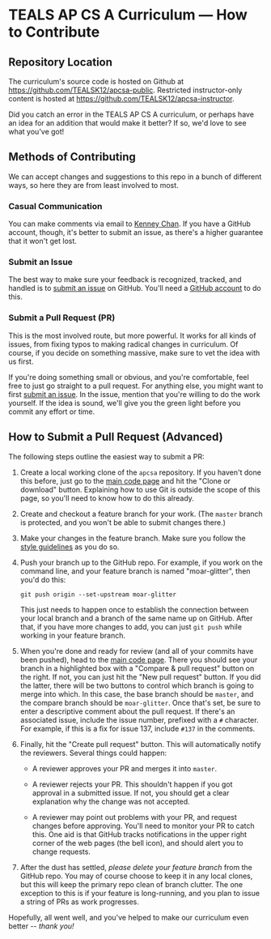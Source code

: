 TEALS AP CS A Curriculum — How to Contribute
====================================================================================================

## Repository Location
The curriculum's source code is hosted on Github at https://github.com/TEALSK12/apcsa-public.
Restricted instructor-only content is hosted at https://github.com/TEALSK12/apcsa-instructor.

Did you catch an error in the TEALS AP CS A curriculum, or perhaps have an idea for an addition that
would make it better? If so, we'd love to see what you've got!


Methods of Contributing
-----------------------
We can accept changes and suggestions to this repo in a bunch of different ways, so here they are
from least involved to most.


### Casual Communication
You can make comments via email to [Kenney Chan][]. If you have a GitHub account, though, it's
better to submit an issue, as there's a higher guarantee that it won't get lost.


### Submit an Issue
The best way to make sure your feedback is recognized, tracked, and handled is to
[submit an issue][] on GitHub. You'll need a [GitHub account][] to do this.


### Submit a Pull Request (PR)
This is the most involved route, but more powerful. It works for all kinds of issues, from fixing
typos to making radical changes in curriculum. Of course, if you decide on something massive, make
sure to vet the idea with us first.

If you're doing something small or obvious, and you're comfortable, feel free to just go straight to
a pull request. For anything else, you might want to first [submit an issue][]. In the issue,
mention that you're willing to do the work yourself. If the idea is sound, we'll give you the green
light before you commit any effort or time.


How to Submit a Pull Request (Advanced)
---------------------------------------
The following steps outline the easiest way to submit a PR:

1. Create a local working clone of the `apcsa` repository. If you haven't done this before, just go
   to the [main code page][] and hit the "Clone or download" button. Explaining how to use Git is
   outside the scope of this page, so you'll need to know how to do this already.

2. Create and checkout a feature branch for your work. (The `master` branch is protected, and you
   won't be able to submit changes there.)

3. Make your changes in the feature branch. Make sure you follow the [style guidelines][] as you do
   so.

4. Push your branch up to the GitHub repo. For example, if you work on the command line, and your
   feature branch is named "moar-glitter", then you'd do this:

       git push origin --set-upstream moar-glitter

   This just needs to happen once to establish the connection between your local branch and a branch
   of the same name up on GitHub. After that, if you have more changes to add, you can just `git
   push` while working in your feature branch.

5. When you're done and ready for review (and all of your commits have been pushed), head to the
   [main code page][]. There you should see your branch in a highlighted box with a "Compare & pull
   request" button on the right. If not, you can just hit the "New pull request" button. If you did
   the latter, there will be two buttons to control which branch is going to merge into which. In
   this case, the base branch should be `master`, and the compare branch should be `moar-glitter`.
   Once that's set, be sure to enter a descriptive comment about the pull request. If there's an
   associated issue, include the issue number, prefixed with a `#` character. For example, if this
   is a fix for issue 137, include `#137` in the comments.

6. Finally, hit the "Create pull request" button. This will automatically notify the reviewers.
   Several things could happen:

   + A reviewer approves your PR and merges it into `master`.
   + A reviewer rejects your PR. This shouldn't happen if you got approval in a submitted issue.
     If not, you should get a clear explanation why the change was not accepted.

   + A reviewer may point out problems with your PR, and request changes before approving. You'll
     need to monitor your PR to catch this. One aid is that GitHub tracks notifications in the upper
     right corner of the web pages (the bell icon), and should alert you to change requests.

7. After the dust has settled, _please delete your feature branch_ from the GitHub repo. You may of
   course choose to keep it in any local clones, but this will keep the primary repo clean of branch
   clutter. The one exception to this is if your feature is long-running, and you plan to issue a
   string of PRs as work progresses.

Hopefully, all went well, and you've helped to make our curriculum even better -- *thank you!*



[GitHub account]:   https://github.com/join
[Kenney Chan]:      mailto:kenney@tealsk12.org
[main code page]:   https://github.com/TEALSK12/apcsa-public
[style guidelines]: STYLE.md
[submit an issue]:  https://github.com/TEALSK12/apcsa-public/issues

